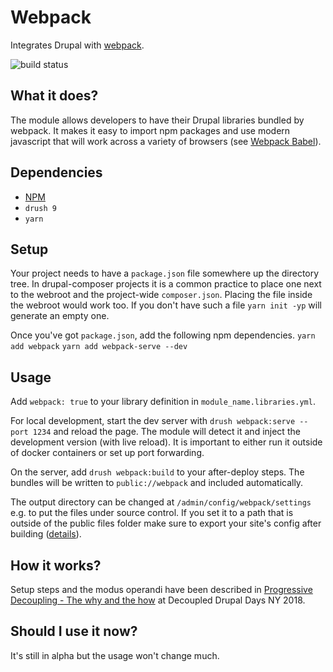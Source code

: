 # Webpack

Integrates Drupal with [webpack](https://webpack.js.org/).

![build status](https://travis-ci.com/drupal-webpack/webpack.svg?branch=8.x-1.x)

## What it does?

The module allows developers to have their Drupal libraries bundled by webpack. It makes it easy to import npm packages and use modern javascript that will work across a variety of browsers (see [Webpack Babel](https://drupal.org/project/webpack_babel)).

## Dependencies

- [NPM](https://drupal.org/project/npm)
- `drush 9`
- `yarn`

## Setup

Your project needs to have a `package.json` file somewhere up the directory tree. In drupal-composer projects it is a common practice to place one next to the webroot and the project-wide `composer.json`. Placing the file inside the webroot would work too. If you don't have such a file `yarn init -yp` will generate an empty one.

Once you've got `package.json`, add the following npm dependencies.
`yarn add webpack` 
`yarn add webpack-serve --dev` 

## Usage

Add `webpack: true` to your library definition in `module_name.libraries.yml`.

For local development, start the dev server with `drush webpack:serve --port 1234` and reload the page. The module will detect it and inject the development version (with live reload). It is important to either run it outside of docker containers or set up port forwarding.

On the server, add `drush webpack:build` to your after-deploy steps. The bundles will be written to `public://webpack` and included automatically.

The output directory can be changed at `/admin/config/webpack/settings` e.g. to put the files under source control. If you set it to a path that is outside of the public files folder make sure to export your site's config after building ([details](https://github.com/drupal-webpack/webpack/blob/e498e8b2ce8b986fe91b280af7b3797bdfa6f41b/src/Bundler.php#L133)).

## How it works?

Setup steps and the modus operandi have been described in [Progressive Decoupling - The why and the how](https://drupal-progressive-decoupling.github.io/#/composer-require-webpack) at Decoupled Drupal Days NY 2018.

## Should I use it now?

It's still in alpha but the usage won't change much.
